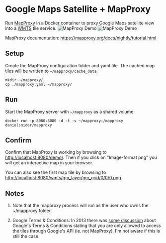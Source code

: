 # Google Maps Satellite + MapProxy

Run [MapProxy](https://mapproxy.org/) in a Docker container to proxy Google Maps satellite view into a [WMTS](https://en.wikipedia.org/wiki/Web_Map_Tile_Service) tile service. 
![MapProxy Demo](https://github.com/danielsnider/docker-mapproxy-googlemaps/raw/master/readme-imgs/demo.PNG)
![MapProxy Demo](https://github.com/danielsnider/docker-mapproxy-googlemaps/raw/master/readme-imgs/googlemaps.PNG)

MapProxy documentation: https://mapproxy.org/docs/nightly/tutorial.html


## Setup

Create the MapProxy configuration folder and yaml file. The cached map tiles will be written to `~/mapproxy/cache_data`.

```
mkdir ~/mapproxy/
cp ./mapproxy.yaml ~/mapproxy/
```

## Run 

Start the MapProxy server with `~/mapproxy` as a shared volume.

```
docker run -p 8080:8080 -d -t -v ~/mapproxy:/mapproxy danielsnider/mapproxy
```

## Confirm 

Confirm that MapProxy is working by browsing to [http://localhost:8080/demo/](http://localhost:8080/demo/). Then if you click on "Image-format png" you will get an interactive map in your browser. 

You can also see the first map tile by browsing to [http://localhost:8080/wmts/gm_layer/gm_grid/0/0/0.png](http://localhost:8080/wmts/gm_layer/gm_grid/0/0/0.png).

## Notes

1. Note that the mapproxy process will run as the user who owns the ~/mapproxy folder.

2. Google Terms & Conditions: In 2013 there was [some discussion](http://gis.stackexchange.com/questions/56982/how-to-use-mapproxy-to-serve-wms-from-reprojected-google-maps-tiles) about Google's Terms & Conditions stating that you are only allowed to access the tiles through Google's API (ie. not MapProxy). I'm not aware if this is still the case.
